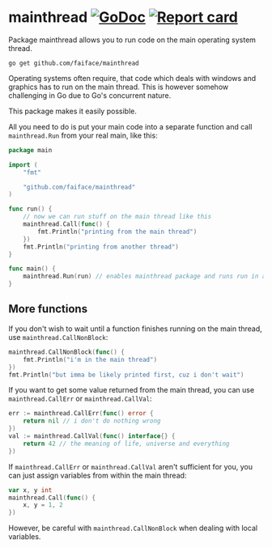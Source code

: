 # mainthread [![GoDoc](https://godoc.org/github.com/faiface/mainthread?status.svg)](http://godoc.org/github.com/faiface/mainthread) [![Report card](https://goreportcard.com/badge/github.com/faiface/mainthread)](https://goreportcard.com/report/github.com/faiface/mainthread)

Package mainthread allows you to run code on the main operating system thread.

`go get github.com/faiface/mainthread`

Operating systems often require, that code which deals with windows and graphics has to run on the
main thread. This is however somehow challenging in Go due to Go's concurrent nature.

This package makes it easily possible.

All you need to do is put your main code into a separate function and call `mainthread.Run` from
your real main, like this:

```go
package main

import (
	"fmt"

	"github.com/faiface/mainthread"
)

func run() {
	// now we can run stuff on the main thread like this
	mainthread.Call(func() {
		fmt.Println("printing from the main thread")
	})
	fmt.Println("printing from another thread")
}

func main() {
	mainthread.Run(run) // enables mainthread package and runs run in a separate goroutine
}
```

## More functions

If you don't wish to wait until a function finishes running on the main thread, use
`mainthread.CallNonBlock`:

```go
mainthread.CallNonBlock(func() {
	fmt.Println("i'm in the main thread")
})
fmt.Println("but imma be likely printed first, cuz i don't wait")
```

If you want to get some value returned from the main thread, you can use `mainthread.CallErr` or
`mainthread.CallVal`:

```go
err := mainthread.CallErr(func() error {
	return nil // i don't do nothing wrong
})
val := mainthread.CallVal(func() interface{} {
	return 42 // the meaning of life, universe and everything
})
```

If `mainthread.CallErr` or `mainthread.CallVal` aren't sufficient for you, you can just assign
variables from within the main thread:

```go
var x, y int
mainthread.Call(func() {
	x, y = 1, 2
})
```

However, be careful with `mainthread.CallNonBlock` when dealing with local variables.

